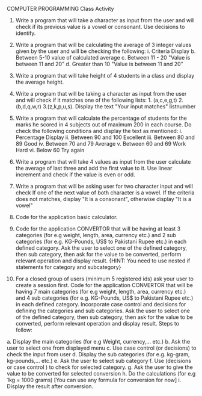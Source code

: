 COMPUTER PROGRAMMING 
Class Activity
1. Write a program that will take a character as input from the user and will check if its previous value is a vowel or consonant. Use decisions to identify.
2. Write a program that will be calculating the average of 3 integer values given by the user and will be checking the following:
i. Criteria                                               Display
b. Between 5-10                        value of calculated average
c. Between 11 - 20                  "Value is between 11 and 20"
d. Greater than 10                    "Value is between 11 and 20"
3. Write a program that will take height of 4 students in a class and display the average height.
4. Write a program that will be taking a character as input from the user and will check if it matches one of the following lists: 1. (a,c,e,g,t) 2.(b,d,q,w,r)  3.(z,k,p,u,s). Display the text "Your input matches" listnumber
5. Write a program that will calculate the percentage of students for the marks he scored in 4 subjects out of maximum 200 in each course. Do check the following conditions and display the text as mentioned:
i. Percentage                     Display
ii. Between 90 and 100           Excellent
iii. Between 80 and 89             Good
iv. Between 70 and 79             Average
v. Between 60 and 69             Work Hard
vi. Below 60                            Try again
6. Write a program that will take 4 values as input from the user calculate the average of last three and add the first value to it. Use linear increment and check if the value is even or odd.
7. Write a program that will be asking user for two character input and will check If one of the next value of both character is a vowel. If the criteria does not matches, display "It is a consonant", otherwise display "It is a vowel"
8. Code for the application basic calculator.
9. Code for the application CONVERTOR that will be having at least 3 categories (for e.g weight, length, area, currency etc.) and 2 sub categories (for e.g. KG-Pounds, US$ to Pakistani Rupee etc.) in each defined category. Ask the user to select one of the defined category, then sub category, then ask for the value to be converted, perform relevant operation and display result. {HINT: You need to use nested if statements for category and subcategory} 

10. For a closed group of users (minimum 5 registered ids) ask your user to create a session first. Code for the application CONVERTOR that will be having 7 main categories (for e.g weight, length, area, currency etc.) and 4 sub categories (for e.g. KG-Pounds, US$ to Pakistani Rupee etc.) in each defined category. Incorporate case control and decisions for defining the categories and sub categories. Ask the user to select one of the defined category, then sub category, then ask for the value to be converted, perform relevant operation and display result. 
Steps to follow:

a. Display the main categories (for e.g Weight, currency,... etc.)
b. Ask the user to select one from displayed menu
c. Use case control (or decisions) to check the input from user
d. Display the sub categories (for e.g. kg-gram, kg-pounds,... etc.)
e. Ask the user to select sub category
f. Use (decisions or case control ) to check for selected category.
g. Ask the user to give the value to be converted for selected conversion
h. Do the calculations (for e.g 1kg = 1000 grams) [You can use any formula for conversion for now]
i. Display the result after conversion.

